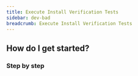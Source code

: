 ```yaml
---
title: Execute Install Verification Tests
sidebar: dev-bad
breadcrumb: Execute Install Verification Tests
---
```


## <background>

## How do I get started?

### Step by step
